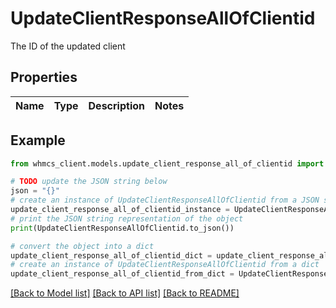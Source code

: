 # UpdateClientResponseAllOfClientid

The ID of the updated client

## Properties

Name | Type | Description | Notes
------------ | ------------- | ------------- | -------------

## Example

```python
from whmcs_client.models.update_client_response_all_of_clientid import UpdateClientResponseAllOfClientid

# TODO update the JSON string below
json = "{}"
# create an instance of UpdateClientResponseAllOfClientid from a JSON string
update_client_response_all_of_clientid_instance = UpdateClientResponseAllOfClientid.from_json(json)
# print the JSON string representation of the object
print(UpdateClientResponseAllOfClientid.to_json())

# convert the object into a dict
update_client_response_all_of_clientid_dict = update_client_response_all_of_clientid_instance.to_dict()
# create an instance of UpdateClientResponseAllOfClientid from a dict
update_client_response_all_of_clientid_from_dict = UpdateClientResponseAllOfClientid.from_dict(update_client_response_all_of_clientid_dict)
```
[[Back to Model list]](../README.md#documentation-for-models) [[Back to API list]](../README.md#documentation-for-api-endpoints) [[Back to README]](../README.md)


